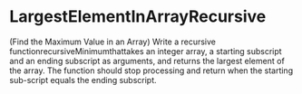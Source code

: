 # LargestElementInArrayRecursive

(Find the Maximum Value in an Array)
Write a recursive functionrecursiveMinimumthattakes an integer array,
a starting subscript and an ending subscript as arguments, and returns  the largest element of the array.
The function should stop processing and return when the starting sub-script equals the ending subscript.
